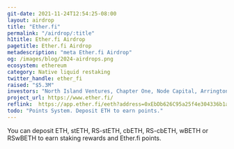 ```yaml
---
git-date: 2021-11-24T12:54:25-08:00
layout: airdrop
title: "Ether.fi"
permalink: "/airdrop/:title"
h1title: Ether.fi Airdrop
pagetitle: Ether.fi Airdrop
metadescription: "meta Ether.fi Airdrop"
og: /images/blog/2024-airdrops.png
ecosystem: ethereum
category: Native liquid restaking
twitter_handle: ether_fi
raised: "$5.3M"
investors: "North Island Ventures, Chapter One, Node Capital, Arrington Capital, Maelstrom, Version One Ventures, Purpose Investments"
project_url: https://www.ether.fi/
reflink:  https://app.ether.fi/eeth?address=0xEbDb626C95a25f4e304336b1adcAd0521a1Bdca1
todo: "Points System. Deposit ETH to earn points."
---
```


You can deposit ETH, stETH, RS-stETH, cbETH, RS-cbETH, wBETH or RSwBETH to earn staking rewards and Ether.fi points.  
